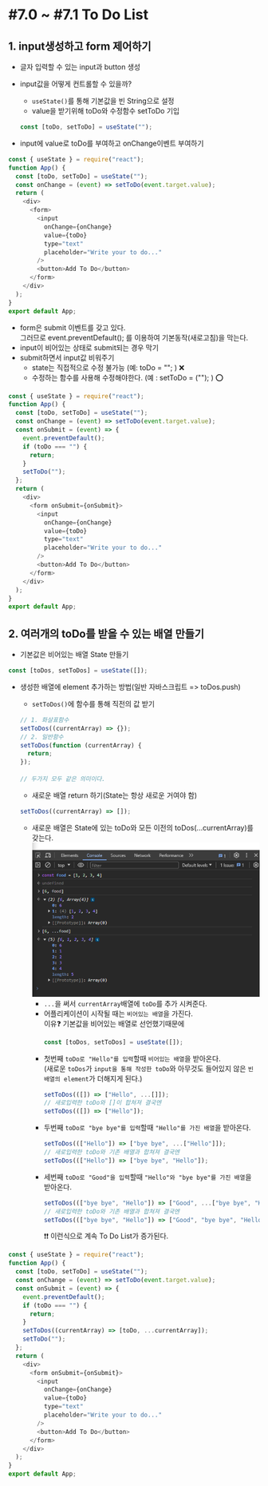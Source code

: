 # #7.0 ~ #7.1 To Do List

## 1. input생성하고 form 제어하기

- 글자 입력할 수 있는 input과 button 생성
- input값을 어떻게 컨트롤할 수 있을까?

  - `useState()`를 통해 기본값을 빈 String으로 설정
  - value을 받기위해 toDo와 수정함수 setToDo 기입

  ```javascript
  const [toDo, setToDo] = useState("");
  ```

- input에 value로 toDo를 부여하고 onChange이벤트 부여하기

```javascript
const { useState } = require("react");
function App() {
  const [toDo, setToDo] = useState("");
  const onChange = (event) => setToDo(event.target.value);
  return (
    <div>
      <form>
        <input
          onChange={onChange}
          value={toDo}
          type="text"
          placeholder="Write your to do..."
        />
        <button>Add To Do</button>
      </form>
    </div>
  );
}
export default App;
```

- form은 submit 이벤트를 갖고 있다.  
  그러므로 event.preventDefault(); 를 이용하여 기본동작(새로고침)을 막는다.
- input이 비어있는 상태로 submit되는 경우 막기
- submit하면서 input값 비워주기
  - state는 직접적으로 수정 불가능 (예: toDo = ""; ) ❌
  - 수정하는 함수를 사용해 수정해야한다. (예 : setToDo = (""); ) ⭕

```javascript
const { useState } = require("react");
function App() {
  const [toDo, setToDo] = useState("");
  const onChange = (event) => setToDo(event.target.value);
  const onSubmit = (event) => {
    event.preventDefault();
    if (toDo === "") {
      return;
    }
    setToDo("");
  };
  return (
    <div>
      <form onSubmit={onSubmit}>
        <input
          onChange={onChange}
          value={toDo}
          type="text"
          placeholder="Write your to do..."
        />
        <button>Add To Do</button>
      </form>
    </div>
  );
}
export default App;
```

## 2. 여러개의 toDo를 받을 수 있는 배열 만들기

- 기본값은 비어있는 배열 State 만들기

```javascript
const [toDos, setToDos] = useState([]);
```

- 생성한 배열에 element 추가하는 방법(일반 자바스크립트 => toDos.push)

  - `setToDos()`에 함수를 통해 직전의 값 받기

  ```javascript
  // 1. 화살표함수
  setToDos((currentArray) => {});
  // 2. 일반함수
  setToDos(function (currentArray) {
    return;
  });

  // 두가지 모두 같은 의미이다.
  ```

  - 새로운 배열 return 하기(State는 항상 새로운 거여야 함)

  ```javascript
  setToDos((currentArray) => []);
  ```

  - 새로운 배열은 State에 있는 toDo와 모든 이전의 toDos(...currentArray)를 갖는다.
    ![배열안에 element추가](./public/1.PNG)
    - `...`을 써서 `currentArray`배열에 `toDo`를 추가 시켜준다.
    - 어플리케이션이 시작될 때는 `비어있는 배열`을 가진다.  
      이유❓ 기본값을 비어있는 배열로 선언했기때문에
      ```javascript
      const [toDos, setToDos] = useState([]);
      ```
    - 첫번째 `toDo로 "Hello"를 입력`할때 `비어있는 배열`을 받아온다.  
      (새로운 `toDos`가 `input을 통해 작성한 toDo`와 아무것도 들어있지 않은 `빈 배열의 element`가 더해지게 된다.)
      ```javascript
      setToDos(([]) => ["Hello", ...[]]);
      // 새로입력한 toDo와 []이 합쳐져 결국엔
      setToDos(([]) => ["Hello"]);
      ```
    - 두번째 `toDo로 "bye bye"를 입력`할때 `"Hello"를 가진 배열`을 받아온다.
      ```javascript
      setToDos((["Hello"]) => ["bye bye", ...["Hello"]]);
      // 새로입력한 toDo와 기존 배열과 합쳐져 결국엔
      setToDos((["Hello"]) => ["bye bye", "Hello"]);
      ```
    - 세번째 `toDo로 "Good"을 입력`할때 `"Hello"와 "bye bye"를 가진 배열`을 받아온다.
      ```javascript
      setToDos((["bye bye", "Hello"]) => ["Good", ...["bye bye", "Hello"]]);
      // 새로입력한 toDo와 기존 배열과 합쳐져 결국엔
      setToDos((["bye bye", "Hello"]) => ["Good", "bye bye", "Hello"]);
      ```
      ❗❗ 이런식으로 계속 To Do List가 증가된다.

```javascript
const { useState } = require("react");
function App() {
  const [toDo, setToDo] = useState("");
  const onChange = (event) => setToDo(event.target.value);
  const onSubmit = (event) => {
    event.preventDefault();
    if (toDo === "") {
      return;
    }
    setToDos((currentArray) => [toDo, ...currentArray]);
    setToDo("");
  };
  return (
    <div>
      <form onSubmit={onSubmit}>
        <input
          onChange={onChange}
          value={toDo}
          type="text"
          placeholder="Write your to do..."
        />
        <button>Add To Do</button>
      </form>
    </div>
  );
}
export default App;
```
